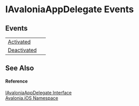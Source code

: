 # IAvaloniaAppDelegate Events




## Events
<table>
<tr>
<td><a href="E_Avalonia_iOS_IAvaloniaAppDelegate_Activated">Activated</a></td>
<td> </td>
</tr>
<tr>
<td><a href="E_Avalonia_iOS_IAvaloniaAppDelegate_Deactivated">Deactivated</a></td>
<td> </td>
</tr>
</table>

## See Also


#### Reference
<a href="T_Avalonia_iOS_IAvaloniaAppDelegate">IAvaloniaAppDelegate Interface</a>  
<a href="N_Avalonia_iOS">Avalonia.iOS Namespace</a>  
